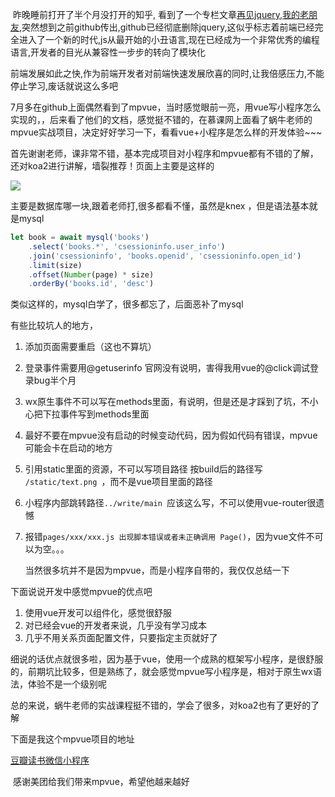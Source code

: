 

​	昨晚睡前打开了半个月没打开的知乎, 看到了一个专栏文章[再见jquery,我的老朋友](https://zhuanlan.zhihu.com/p/40739079),突然想到之前github传出,github已经彻底删除jquery,这似乎标志着前端已经完全进入了一个新的时代,js从最开始的小丑语言,现在已经成为一个非常优秀的编程语言,开发者的目光从兼容性一步步的转向了模块化

​	前端发展如此之快,作为前端开发者对前端快速发展欣喜的同时,让我倍感压力,不能停止学习,废话就说这么多吧

​	7月多在github上面偶然看到了mpvue，当时感觉眼前一亮，用vue写小程序怎么实现的，，后来看了他们的文档，感觉挺不错的，在慕课网上面看了蜗牛老师的mpvue实战项目，决定好好学习一下，看看vue+小程序是怎么样的开发体验~~~

​	首先谢谢老师，课非常不错，基本完成项目对小程序和mpvue都有不错的了解，还对koa2进行讲解，墙裂推荐！页面上主要是这样的

![](http://on7r0tqgu.bkt.clouddn.com/FqQ2fqAMADeR-6oYREIklGI84EsE.png )

主要是数据库哪一块,跟着老师打,很多都看不懂，虽然是knex ，但是语法基本就是mysql

```javascript
let book = await mysql('books')
    .select('books.*', 'csessioninfo.user_info') 
    .join('csessioninfo', 'books.openid', 'csessioninfo.open_id') 
    .limit(size) 
    .offset(Number(page) * size)   
    .orderBy('books.id', 'desc')
```

类似这样的，mysql白学了，很多都忘了，后面恶补了mysql

有些比较坑人的地方，

1. 添加页面需要重启（这也不算坑）

2. 登录事件需要用@getuserinfo 官网没有说明，害得我用vue的@click调试登录bug半个月

3. wx原生事件不可以写在methods里面，有说明，但是还是才踩到了坑，不小心把下拉事件写到methods里面

4. 最好不要在mpvue没有启动的时候变动代码，因为假如代码有错误，mpvue可能会卡在启动的地方

5. 引用static里面的资源，不可以写项目路径 按build后的路径写 `/static/text.png `，而不是vue项目里面的路径

6. 小程序内部跳转路径`../write/main `应该这么写，不可以使用vue-router很遗憾

7. 报错`pages/xxx/xxx.js 出现脚本错误或者未正确调用 Page()`，因为vue文件不可以为空。。。

   当然很多坑并不是因为mpvue，而是小程序自带的，我仅仅总结一下

下面说说开发中感觉mpvue的优点吧

1. 使用vue开发可以组件化，感觉很舒服
2. 对已经会vue的开发者来说，几乎没有学习成本
3. 几乎不用关系页面配置文件，只要指定主页就好了

细说的话优点就很多啦，因为基于vue，使用一个成熟的框架写小程序，是很舒服的，前期坑比较多，但是熟练了，就会感觉mpvue写小程序是，相对于原生wx语法，体验不是一个级别呢

​	总的来说，蜗牛老师的实战课程挺不错的，学会了很多，对koa2也有了更好的了解

下面是我这个mpvue项目的地址

[豆瓣读书微信小程序](https://github.com/vkcyan/wl-mpvue)

​														感谢美团给我们带来mpvue，希望他越来越好





